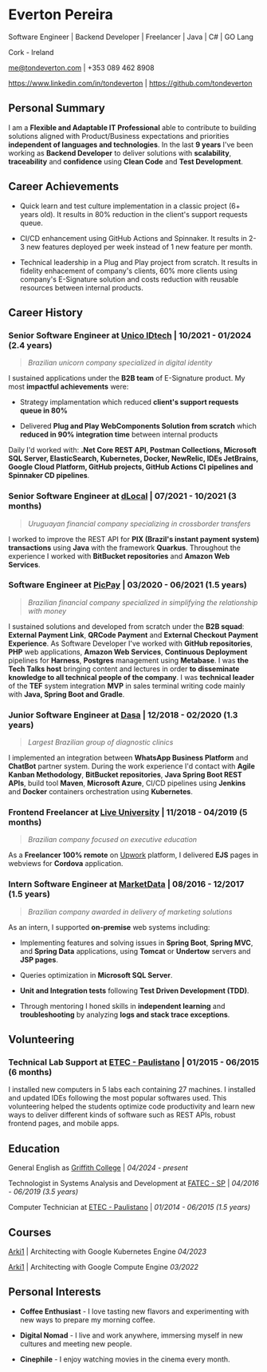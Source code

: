 # Everton Pereira

Software Engineer | Backend Developer | Freelancer | Java | C# | GO Lang

Cork - Ireland

me@tondeverton.com | +353 089 462 8908

https://www.linkedin.com/in/tondeverton | https://github.com/tondeverton

## Personal Summary

I am a **Flexible and Adaptable IT Professional** able to contribute to building solutions aligned with Product/Business expectations and priorities **independent of languages and technologies**. In the last **9 years** I've been working as **Backend Developer** to deliver solutions with **scalability**, **traceability** and **confidence** using **Clean Code** and **Test Development**.

## Career Achievements

* Quick learn and test culture implementation in a classic project (6+ years old). It results in 80% reduction in the client's support requests queue.

* CI/CD enhancement using GitHub Actions and Spinnaker. It results in 2-3 new features deployed per week instead of 1 new feature per month.

* Technical leadership in a Plug and Play project from scratch. It results in fidelity enhacement of company's clients, 60% more clients using company's E-Signature solution and costs reduction with reusable resources between internal products.

## Career History

### Senior Software Engineer at [Unico IDtech](https://www.linkedin.com/company/unicoidtech/) | 10/2021 - 01/2024 (2.4 years)
> *Brazilian unicorn company specialized in digital identity*

I sustained applications under the **B2B team** of E-Signature product. My most **impactful achievements** were:

* Strategy implamentation which reduced **client's support requests queue in 80%**

* Delivered **Plug and Play WebComponents Solution from scratch** which **reduced in 90% integration time** between internal products

Daily I'd worked with: **.Net Core REST API, Postman Collections, Microsoft SQL Server, ElasticSearch, Kubernetes, Docker, NewRelic, IDEs JetBrains, Google Cloud Platform, GitHub projects, GitHub Actions CI pipelines and Spinnaker CD pipelines**.

### Senior Software Engineer at [dLocal](https://www.linkedin.com/company/dlocal/) | 07/2021 - 10/2021 (3 months)
> *Uruguayan financial company specializing in crossborder transfers*

I worked to improve the REST API for **PIX (Brazil's instant payment system) transactions** using **Java** with the framework **Quarkus**. Throughout the experience I worked with **BitBucket repositories** and **Amazon Web Services**.

### Software Engineer at [PicPay](https://www.linkedin.com/company/picpay/) | 03/2020 - 06/2021 (1.5 years)
> *Brazilian financial company specialized in simplifying the relationship with money*

I sustained solutions and developed from scratch under the **B2B squad**: **External Payment Link**, **QRCode Payment** and **External Checkout Payment Experience**. As Software Developer I've worked with **GitHub repositories**, **PHP** web applications, **Amazon Web Services**, **Continuous Deployment** pipelines for **Harness**, **Postgres** management using **Metabase**. I was **the Tech Talks host** bringing content and lectures in order **to disseminate knowledge to all technical people of the company**. I was **technical leader** of the **TEF** system integration **MVP** in sales terminal writing code mainly with **Java, Spring Boot and Gradle**.

### Junior Software Engineer at [Dasa](https://www.linkedin.com/company/dasa/) | 12/2018 - 02/2020 (1.3 years)
> *Largest Brazilian group of diagnostic clinics*

I implemented an integration between **WhatsApp Business Platform** and **ChatBot** partner system. During the work experience I'd contact with **Agile Kanban Methodology**, **BitBucket repositories**, **Java Spring Boot REST APIs**, build tool **Maven**, **Microsoft Azure**, CI/CD pipelines using **Jenkins** and **Docker** containers orchestration using **Kubernetes**.

### Frontend Freelancer at [Live University](https://www.linkedin.com/school/liveuuniversity/) | 11/2018 - 04/2019 (5 months)
> *Brazilian company focused on executive education*

As a **Freelancer 100% remote** on [Upwork](https://www.upwork.com/) platform, I delivered **EJS** pages in webviews for **Cordova** application.

### Intern Software Engineer at [MarketData](https://www.linkedin.com/company/marketdata/) | 08/2016 - 12/2017 (1.5 years)
> *Brazilian company awarded in delivery of marketing solutions*

As an intern, I supported **on-premise** web systems including:

* Implementing features and solving issues in **Spring Boot**, **Spring MVC**, and **Spring Data** applications, using **Tomcat** or **Undertow** servers and **JSP pages**.

* Queries optimization in **Microsoft SQL Server**.

* **Unit and Integration tests** following **Test Driven Development (TDD)**.

* Through mentoring I honed skills in **independent learning** and **troubleshooting** by analyzing **logs and stack trace exceptions**.

## Volunteering

### Technical Lab Support at [ETEC - Paulistano](https://www.linkedin.com/school/etecsp/) | 01/2015 - 06/2015 (6 months)

I installed new computers in 5 labs each containing 27 machines. I installed and updated IDEs following the most popular softwares used. This volunteering helped the students optimize code productivity and learn new ways to deliver different kinds of software such as REST APIs, robust frontend pages, and mobile apps.

## Education

General English as [Griffith College](https://www.griffith.ie/) | *04/2024 - present*

Technologist in Systems Analysis and Development at [FATEC - SP](https://www.linkedin.com/school/faculdade-de-tecnologia-de-s%C3%A3o-paulo-fatec-sp/) | *04/2016 - 06/2019 (3.5 years)*

Computer Technician at [ETEC - Paulistano](https://www.linkedin.com/school/etecsp/) | *01/2014 - 06/2015 (1.5 years)*

## Courses

[Arki1](https://www.linkedin.com/company/arki1/) | Architecting with Google Kubernetes Engine *04/2023*

[Arki1](https://www.linkedin.com/company/arki1/) | Architecting with Google Compute Engine *03/2022*

## Personal Interests

* **Coffee Enthusiast** - I love tasting new flavors and experimenting with new ways to prepare my morning coffee.

* **Digital Nomad** - I live and work anywhere, immersing myself in new cultures and meeting new people.

* **Cinephile** - I enjoy watching movies in the cinema every month.